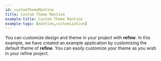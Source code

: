 ```yaml
---
id: customThemeMantine
title: Custom Theme Mantine
example-title: Custom Theme Mantine
example-tags: [mantine,customization]
---
```


You can customize design and theme in your project with **refine**. In this example, we have created an example application by customizing the default theme of **refine**. You can easily customize your theme as you wish in your refine project.

<CodeSandboxExample path="customization-theme-mantine" />
